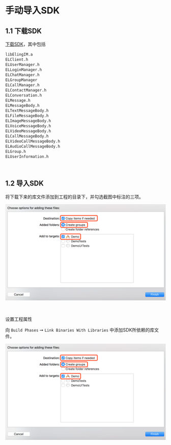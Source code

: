 # 手动导入SDK

## 1.1 下载SDK
[下载SDK]()，其中包括
```objc
libElingIM.a
ELClient.h
ELUserManager.h
ELLoginManager.h
ELChatManager.h
ELGroupManager
ELCallManager.h
ELContactManager.h
ELConversation.h
ELMessage.h
ELMessageBody.h
ELTextMessageBody.h
ELFileMessageBody.h
ELImageMessageBody.h
ELVoiceMessageBody.h
ELVideoMessageBody.h
ELCallMessageBody.h
ELVideoCallMessageBody.h
ELAudioCallMessageBody.h
ELGroup.h
ELUserInformation.h
```

<br/>

## 1.2 导入SDK
将下载下来的库文件添加到工程的目录下，并勾选截图中标注的三项。

![](../assets/images/add_sdk.png)

<br />

设置工程属性

向 `Build Phases` ➙ `Link Binaries With Libraries` 中添加SDK所依赖的库文件。

![](../assets/images/add_sdk.png)
